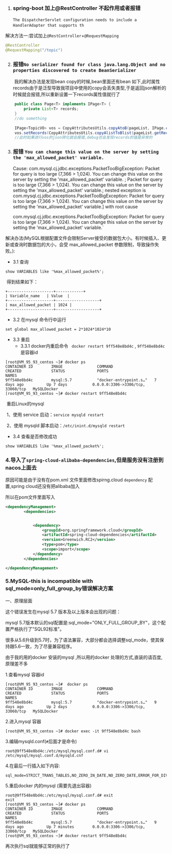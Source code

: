 1. ### spring-boot 加上@RestController 不起作用或者报错

   ​    `The DispatcherServlet configuration needs to include a HandlerAdapter that supports th`
   ​    

解决方法一:尝试加上`@RestController`+`@RequestMapping`

```java
@RestController
@RequestMapping("/topic")
```

2. ### 报错`No serializer found for class java.lang.Object and no properties discovered to create BeanSerializer `

   ​    我的解决办法是发现bean copy的时候,bean里面还有bean  如下,此时属性records由于是泛型导致我项目中使用的copy会丢失类型,于是返回json解析的时候就会报错,所以重新设置一下records属性值就行了

```java
    public class Page<T> implements IPage<T> {
        private List<T> records;
    }
    //do something
    
    IPage<TopicVO> vos = CopyAttributesUtils.copyAtoB(pageList, IPage.class);
    vos.setRecords(CopyAttributesUtils.copyAlistToBlist(pageList.getRecords(), TopicVO.class));
    //此时如果进行vos的json转化就会报错,debug也会发现records的值是异常的         
```



3. ### 报错 `You can change this value on the server by setting the 'max_allowed_packet' variable.`

     Cause: com.mysql.cj.jdbc.exceptions.PacketTooBigException: Packet for query is too large (7,366 > 1,024). You can change this value on the server by setting the 'max_allowed_packet' variable.
         ; Packet for query is too large (7,366 > 1,024). You can change this value on the server by setting the 'max_allowed_packet' variable.; nested exception is com.mysql.cj.jdbc.exceptions.PacketTooBigException: Packet for query is too large (7,366 > 1,024). You can change this value on the server by setting the 'max_allowed_packet' variable.] with root cause
     
     com.mysql.cj.jdbc.exceptions.PacketTooBigException: Packet for query is too large (7,366 > 1,024). You can change this value on the server by setting the 'max_allowed_packet' variable.`



​	解决办法(MySQL根据配置文件会限制Server接受的数据包大小。有时候插入、更新或查询时数据包的大小，会受 max_allowed_packet 参数限制，导致操作失败。):



- 3.1 查询

```mysql
show VARIABLES like '%max_allowed_packet%';
```

​	得到结果如下：

```mssql
+--------------------+------------+ 
| Variable_name   | Value  | 
+--------------------+-------------------+ 
| max_allowed_packet | 1024 | 
+--------------------+-------------------+
```

- 3.2 在mysql 命令行中运行

```mysql
set global max_allowed_packet = 2*1024*1024*10
```



- 3.3 重启
  - 3.3.1 docker内重启命令  ` docker restart 9ff548e8bd4c` ,   `9ff548e8bd4c`是容器id

```shell
[root@VM_95_93_centos ~]# docker ps  
CONTAINER ID        IMAGE               COMMAND                  CREATED             STATUS              PORTS                               NAMES
9ff548e8bd4c        mysql:5.7           "docker-entrypoint.s…"   7 days ago          Up 7 days           0.0.0.0:3306->3306/tcp, 33060/tcp   MySQLDocker
[root@VM_95_93_centos ~]# docker restart 9ff548e8bd4c

```

​		重启Linux的mysql

​			1、使用 service 启动：`service mysqld restart`

​			2、使用 mysqld 脚本启动：`/etc/inint.d/mysqld restart  `

-  3.4 查看是否修改成功

```mysql
show VARIABLES like '%max_allowed_packet%';
```



### 4.导入了`spring-cloud-alibaba-dependencies`,但是服务没有注册到nacos上面去

 原因可能是由于没有在pom.xml 文件里面修改spirng.cloud  `dependency` 配置,spring cloud还没有把alibaba加入

所以在pom文件里面写入

```xml
<dependencyManagement>
        <dependencies>


            <dependency>
                <groupId>org.springframework.cloud</groupId>
                <artifactId>spring-cloud-dependencies</artifactId>
                <version>Greenwich.RC2</version>
                <type>pom</type>
                <scope>import</scope>
            </dependency>
     	</dependencies>

</dependencyManagement>
```







### 5.MySQL-this is incompatible with sql_mode=only_full_group_by错误解决方案

   一、原理层面

   这个错误发生在mysql 5.7 版本及以上版本会出现的问题：

   mysql 5.7版本默认的sql配置是:sql_mode="ONLY_FULL_GROUP_BY"，这个配置严格执行了"SQL92标准"。

   很多从5.6升级到5.7时，为了语法兼容，大部分都会选择调整sql_mode，使其保持跟5.6一致，为了尽量兼容程序。



由于我的用的docker 安装的mysql ,所以用的docker 处理的方式,直装的请百度,原理差不多

1.查看mysql 容器id

```shell
[root@VM_95_93_centos ~]#  docker ps
CONTAINER ID        IMAGE               COMMAND                  CREATED             STATUS              PORTS                               NAMES
9ff548e8bd4c        mysql:5.7           "docker-entrypoint.s…"   9 days ago          Up 2 days           0.0.0.0:3306->3306/tcp, 33060/tcp   MySQLDocker

```



2.进入mysql 容器

```shell
[root@VM_95_93_centos ~]# docker exec -it 9ff548e8bd4c bash

```





3.编辑mysqld.conf(`#`后面才是命令)

```shell
root@9ff548e8bd4c:/etc/mysql/mysql.conf.d# vi /etc/mysql/mysql.conf.d/mysqld.cnf 
```



4.在最后一行插入如下内容:

```shell
sql_mode=STRICT_TRANS_TABLES,NO_ZERO_IN_DATE,NO_ZERO_DATE,ERROR_FOR_DIVISION_BY_ZERO,NO_AUTO_CREATE_USER,NO_ENGINE_SUBSTITUTION
```





5.重启docker 内的mysql (需要先退出容器) 

```shell
root@9ff548e8bd4c:/etc/mysql/mysql.conf.d# exit
exit
[root@VM_95_93_centos ~]# docker ps 
CONTAINER ID        IMAGE               COMMAND                  CREATED             STATUS              PORTS                               NAMES
9ff548e8bd4c        mysql:5.7           "docker-entrypoint.s…"   9 days ago          Up 7 minutes        0.0.0.0:3306->3306/tcp, 33060/tcp   MySQLDocker
[root@VM_95_93_centos ~]# docker restart 9ff548e8bd4c
```

再次执行sql就能够正常的执行了



